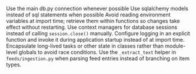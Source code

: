 Use the main db.py connection whenever possible
Use sqlalchemy models instead of sql statements when possible
Avoid reading environment variables at import time; retrieve them within functions so changes take effect without restarting.
Use context managers for database sessions instead of calling ``session.close()`` manually.
Configure logging in an explicit function and invoke it during application startup instead of at import time.
Encapsulate long-lived tasks or other state in classes rather than module-level globals to avoid race conditions.
Use the ``_extract_text`` helper in ``feeds/ingestion.py`` when parsing feed entries instead of branching on item types.

